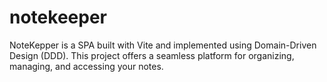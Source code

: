 # notekeeper

NoteKepper is a SPA built with Vite and implemented using Domain-Driven Design (DDD). This project offers a seamless platform for organizing, managing, and accessing your notes.
